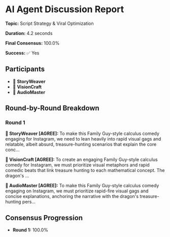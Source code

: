 # AI Agent Discussion Report

**Topic:** Script Strategy & Viral Optimization

**Duration:** 4.2 seconds

**Final Consensus:** 100.0%

**Success:** ✅ Yes

## Participants

- 📝 **StoryWeaver**
- 🎨 **VisionCraft**
- 🎵 **AudioMaster**

## Round-by-Round Breakdown

### Round 1

**📝 StoryWeaver [AGREE]:** To make this Family Guy-style calculus comedy engaging for Instagram, we need to lean heavily into rapid visual gags and relatable, albeit absurd, treasure-hunting scenarios that explain the core conc...

**🎨 VisionCraft [AGREE]:** To create an engaging Family Guy-style calculus comedy for Instagram, we must prioritize visual metaphors and rapid comedic beats that link treasure hunting to each mathematical concept. The dragon's ...

**🎵 AudioMaster [AGREE]:** To make this Family Guy-style calculus comedy engaging on Instagram, we must prioritize rapid-fire visual gags and concise explanations, anchoring the narrative with the dragon's treasure-hunting pers...

## Consensus Progression

- **Round 1:** 100.0%
